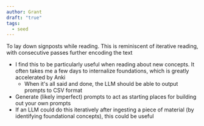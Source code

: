```yaml
---
author: Grant
draft: "true"
tags:
  - seed
---
```

To lay down signposts while reading. This is reminiscent of iterative reading, with consecutive passes further encoding the text
- I find this to be particularly useful when reading about new concepts. It often takes me a few days to internalize foundations, which is greatly accelerated by Anki
	- When it's all said and done, the LLM should be able to output prompts to CSV format
- Generate (likely imperfect) prompts to act as starting places for building out your own prompts
- If an LLM could do this iteratively after ingesting a piece of material (by identifying foundational concepts), this could be useful